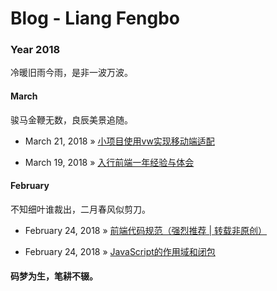 # Blog - Liang Fengbo

### Year 2018
冷暖旧雨今雨，是非一波万波。

#### March

骏马金鞭无数，良辰美景追随。

- March 21, 2018 » [小项目使用vw实现移动端适配](https://github.com/liangfengbo/blog/issues/4)

- March 19, 2018 » [入行前端一年经验与体会](https://github.com/liangfengbo/blog/issues/3)

#### February

不知细叶谁裁出，二月春风似剪刀。

- February 24, 2018 » [前端代码规范（强烈推荐 | 转载非原创）](https://github.com/liangfengbo/blog/issues/2)
    
- February 24, 2018 » [JavaScript的作用域和闭包 ](https://github.com/liangfengbo/blog/issues/1)

#### 码梦为生，笔耕不辍。
